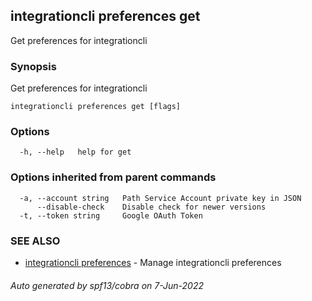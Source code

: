 ## integrationcli preferences get

Get preferences for integrationcli

### Synopsis

Get preferences for integrationcli

```
integrationcli preferences get [flags]
```

### Options

```
  -h, --help   help for get
```

### Options inherited from parent commands

```
  -a, --account string   Path Service Account private key in JSON
      --disable-check    Disable check for newer versions
  -t, --token string     Google OAuth Token
```

### SEE ALSO

* [integrationcli preferences](integrationcli_preferences.md)	 - Manage integrationcli preferences

###### Auto generated by spf13/cobra on 7-Jun-2022
